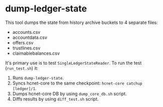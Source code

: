 # dump-ledger-state

This tool dumps the state from history archive buckets to 4 separate files:
* accounts.csv
* accountdata.csv
* offers.csv
* trustlines.csv
* claimablebalances.csv

It's primary use is to test `SingleLedgerStateReader`. To run the test (`run_test.sh`) it:
1. Runs `dump-ledger-state`.
2. Syncs hcnet-core to the same checkpoint: `hcnet-core catchup [ledger]/1`.
3. Dumps hcnet-core DB by using `dump_core_db.sh` script.
4. Diffs results by using `diff_test.sh` script.
